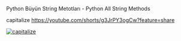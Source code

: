 Python Büyün String Metotları - Python All String Methods

capitalize https://youtube.com/shorts/g3JrPY3ogCw?feature=share 

[![capitalize](https://youtube.com/shorts/g3JrPY3ogCw?feature=share/0.jpg)](https://youtube.com/shorts/g3JrPY3ogCw?feature=share "Video Title")

